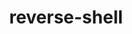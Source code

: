 ---
layout: posts_by_category
categories: reverse-shell
title: reverse-shell
permalink: /category/reverse-shell
---
